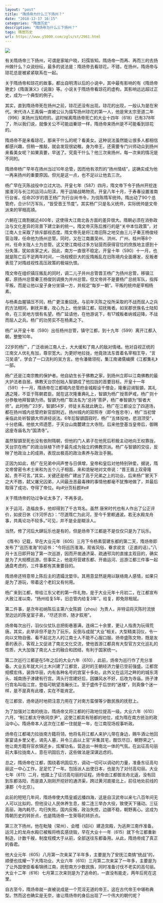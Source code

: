 ```yaml
---
layout: "post"
title: "隋炀帝为什么三下扬州？"
date: "2018-12-17 16:15"
categories: "隋唐历史"
description: "隋炀帝为什么三下扬州？"
tags: 隋唐历史
url: https://www.y5000.com/zgls/st/2961.html
---
```






![](https://img.y5000.com/uploads/allimg/160725/4-160H512031OX.jpg)

有关隋炀帝三下扬州，可谓是家喻户晓，妇孺皆知。隋炀帝一而再、再而三的去扬州做什么？众说纷纭，最多的说法是：隋炀帝去看琼花。不错，在扬州，隋炀帝与琼花总是被紧紧联系在一起。

关于隋炀帝和琼花的故事，都出自明清以后的小说中，其中最有影响的有《隋炀帝艳史》《隋唐演义》《说唐》等。小说关于隋炀帝看琼花的虚构，其影响远远超过正史，成为一个典型的例子。

其实，直到隋炀帝死在扬州之前，琼花还没有出现。琼花的出现，一般认为是在宋代。宋代诗人王禹偁一直被公认为描写扬州琼花的第一人，他是宋太宗至道二年（996）来扬州当知府的。这时候离隋炀帝死亡的大业十四年（618）已有378年了，所以我们说，就像关公不可能战秦琼一样，隋炀帝来扬州是不可能看到琼花的。

隋炀帝不是来看琼花，那来干什么的呢？看美女。这种说法虽然能让很多人都相信都感兴趣，但稍一推敲，就会发现很幼稚。身为帝王，还需要专门兴师动众到扬州来看美女呢？如果真要，早送了。究竟干什么？他三次来扬州，每一次来的情况是不同的。

隋炀帝杨广早年在扬州当过10年总管，因而他有浓烈的“扬州情结”，这确实成为他一再来扬州的重要原因。但光是这一点，也不足以让他去三次。

杨广早在灭陈战役中立过大功。开皇七年（587）四月，隋文帝下令于扬州开挖连接淮河与长江的运河山阳渎，用于运输战略物资。开皇八年十月，于寿春设置淮南行台省，任命20岁的晋王杨广为行台尚书令，为伐陈隋军统帅。隋出动了90个总管府，合计51万军队，“皆受晋王节度”。其实杨广只是名义统帅，实际统帅是文帝派来的宰相高熲。

六朝在江南割据近400年，这使得大江南北各方面的差异很大。隋朝必须在消弥政治与文化差异的背景下建立新的统一。隋文帝灭陈后推行的是“关中本位政策”，对江南人士采取了排斥鄙视态度。隋文帝先是将江南旧陈之地交由三儿子秦王杨俊经营治理，任命他为扬州总管。同时，又在江南置吴州、洪州、广州、桂州等8个州，任命关陇人士为总管。这又使江南经过多方钻营而获得官位的庶族地主感到十分失落，犹如丧家之犬。因此，南方一直很不稳定。开皇十年（590）十一月，也就是陈亡后不足两年时间，一场规模巨大的反隋叛乱在旧陈境内全面爆发，反叛者表现了对隋歧视性高压政策的极端仇恨。

隋文帝在组织镇压叛乱的同时，调二儿子并州总管晋王杨广为扬州总管，移镇江都，原扬州总管秦王杨俊则调换为并州总管。但文帝并不是要杨广总统军队，指挥平叛，而是让他以皇子身分坐镇一方，并规定“每岁一朝”。平叛的统帅是宰相杨素。

与杨素血腥镇压不同，杨广更注重招抚。与前年灭陈之役所采取的不战而屈人之兵的方法相同，剿抚并重，攻心为上。他坐镇江都，招抚叛者。如吴郡世族名士陆知命，在三吴地方很有名望。杨广延请他，在他游说下，有17城叛者纳城迎降，不战而屈人之兵。杨广的功劳实不在杨素之下。

杨广从开皇十年（590）出任杨州总管，镇守江都，到十九年（599）离开江都入朝，整整10年。

22岁的杨广，广泛收纳江南人士，大大缓和了南人的敌对情绪。他对自视正统的江南文人优礼有加，尊崇宽大。为更好地拉拢，他竟效法东晋着名宰相王导，“言习吴语”，学会了一口流利的吴方言。他令潘徽领衔，集江南诸儒编撰《江都集礼》一部。

杨广还是江南宗教的保护者。他自幼生长于佛教之家，到扬州立即以江南佛教的最大护法者自居。佛教天台宗创始人智顗成了他拉拢的首要目标。开皇十一年（591）十一月，隋炀帝在江都城内总管府金城殿设千僧会，隆重迎谒智顗，其礼遇之隆，不亚于陈朝君臣。就在这次隆重典礼上，智顗为杨广授菩萨戒，杨广则十分恭敬地拜智顗为师。智顗为杨广取法名为“总持”菩萨，杨广奉智顗为“智者大师”。此时杨广23岁，智顗54岁，师徒关系就此确立。杨广在江都设立了四道场，都在扬州城内总管府新官邸附近。扬州城内的寂照寺（即今旌忠寺），杨广当初曾亲临此处听智顗大师讲经说法。6年后智顗圆寂时，杨广“五体投地，悲泪顶受”，十分悲痛。他依大师遗愿，于天台山南麓建立大寺院。后来他登基当皇帝后，御赐这座寺庙名为“国清寺”。

虽然智顗至死也没有依附隋朝，但他的门人弟子在他死后积极主动地向王权靠拢，天台宗在杨广的政治扶植下终于最先成为独立的佛教宗派。杨广与智顗的交往，反映了他政治上的成熟，表现出极高的政治素养与政治手腕。

正因为如此，杨广在兄弟中间声誉与日俱增，皇帝和皇后对他特别钟爱。据说，隋文帝曾密令术士来和为五个儿子相面，来和诡秘地对文帝说：“晋王眉上双骨隆起，贵不可言。”其实，关键还是杨广建出了高于兄弟之上的功业。后来杨广冒天下之大不韪，弑父屠兄囚弟，人间最丑恶最毒辣的事情他都毫不犹豫地做了，并最后取得了成功，夺得了帝位。#p#分页标题#e#

关于隋炀帝的功过争论太多了，不再多说。

关于运河，造福良多，他却得到了千古骂名。虽然
唐宋时代也有人作出了公正评价，如皮日休《汴河怀古》：“尽道隋亡为此河，至今千里赖通波。若无水殿龙舟事，共禹论功不较多。”可见，并不是全是糊涂人。

当然，修了河后大肆玩乐也是有的，但是炀帝下江都是不是仅仅只是为了玩乐。

《隋书》记载，早在大业元年（605）三月下令杨素营建东都的第二天，隋炀帝即发布了“巡历淮海”的诏书：“今将巡历淮海，观省风俗，眷求谠言（正直的话）。”八月十五日即开始了第一次巡游，因而开凿通济渠、疏通邗沟的直接主观目的，确实是为了大规模巡游。但事实上，他是将营建东都、开凿运河、巡游江都三件事一起通盘考虑的，三件事都有其重要目的。

隋炀帝还特意带上陈后主的遗孀沈婺华。其用意显然是用以联络南人感情，如果只是为了游玩，带着这个老妇又有何用。

杨广来到江都，带给江东父老的第一件礼物，是于大业元年十月初二，在江都宣布大赦江淮以南，“扬州给复5年，旧总管内给复3年”。给复，即免除租赋。

第二件事，是次年初纳陈后主第六女陈婤（zhou）为贵人，并特诏将灭陈时流放至边远的陈皇室子弟，“尽还京师，随才叙用”。

炀帝每次出行，羽仪仪仗队总把街巷塞满，连绵二十余里，更让人指责为玩得荒唐。其实，此举非但不是为了玩乐，反倒与成就“大业”相关。大型精美羽仪，令一向以文物自傲、看不起北方人的江南士人不能不心服口服。炀帝盛陈文物，既是友善的表示，客观上又促进了南北文化交流，使他首游江都具有大型官方文化巡礼的性质，大大加强了南北人士的融合和团结，有利于国家统一。

第二次巡行江都是在5年之后的大业六年（610），此前，炀帝为巡行作了充分准备。大业五年就大兴土木兴建了江都宫，这时的王朝经济力量已空前强盛。江都宫规模宏伟，装饰华丽，内有各种名号的宫室十多处。此外又在运河之畔的的城东湾头、城南扬子津建有行宫。湾头行宫建好后，因嫌风水不好，后改为寺庙。扬子津行宫名叫临江宫，登临可眺望浩瀚长江。至于盛传于后世的“迷楼”，则真像个迷一样，是不是真有此楼，实在不能肯定。

在江都宫，炀帝适时地把注意力用在了对南方蛮俚等少数民族的抚慰上。

为了加强对江南的统治，隋炀帝又将江都的行政地位提高一级。大业六年（610）六月，“制江都太守秩同京尹”。这使江都具有陪都的地位，成为隋在南方统治的政治中心。隋炀帝本人这次在江都一住就是一年，在江南现场视事听政。

炀帝在江都竭力拉拢南方籍将领。他将名将江都人来护儿带在身边，赐牛酒让他回家宴请乡里父老，谒先人墓，并令三品以上官“并集其宅，酣饮尽日，朝野荣之”。他让南方籍将官衣锦还乡，炫耀功名，营造出一种南北一体的气氛。在出征高句丽前大事拉拢南人，意在巩固后方，这些做法是深谋远虑的。

总之，隋炀帝在江都，围绕着巩固后方，调动一切可以调动的力量，准备东征高句丽这一中心工作，足足忙了一年。包括派人出使日本，也是为了对付高句丽。大业七年（611）二月，他踏上了征讨高句丽的征程。炀帝由江都御龙舟北返，没有回到东都洛阳，而是直入刚刚开挖好的通济渠，跨过黄河直接北上，前往地处前线的涿郡（今北京）。

此前的短短几年间，隋炀帝使大隋皇威远播四海，这是自汉武帝以来七八百年间无人可以比拟的。但他没让人民休养生息，接二连三举办大役，致使天下骚动。三征高丽，海内耗尽，均归失败。国内反叛，政治失控，边疆不稳，朝野离心。这成为隋朝历史的转折点，也是隋炀帝一生荣辱的转折点。

第三次下扬州，他在毗陵（常州）、会稽（绍兴）建造宫殿，为逃奔江南作准备。运河上的龙舟水殿已被叛将杨玄感烧毁，早在大业十一年（615）就下令江都重新制造，计数千艘，制度规模大于从前，全部送往东都备用。从此，隋炀帝成了真正的昏君。

他大业元年（605）八月第一次来呆了半年多，主要是为了安抚江南搞“统战”的，顺便也炫耀一下大隋功业。大业六年（610）三月第二次来呆了一年多，主要是为了让外国使臣看看锦绣江南，抚慰南方少数民族，同时准备讨伐不老实的高句丽。大业十二年（616）七月第三次来则是为了逃命的，一直没有能走，两年后死在这里。

自古至今，隋炀帝就一直被说成是一个荒淫无道的帝王，这在古代帝王中堪称典型。然而这也确实是无奈，谁让隋炀帝的身后出现了一个伟大的朝代呢？
